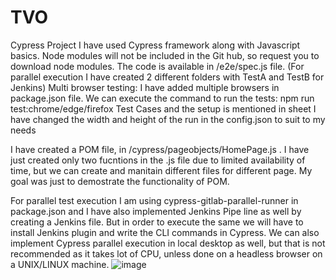 # TVO
Cypress Project
I have used Cypress framework along with Javascript basics.
Node modules will not be included in the Git hub, so request you to download node modules.
The code is available in /e2e/spec.js file. (For parallel execution I have created 2 different folders with TestA and TestB for Jenkins)
Multi browser testing: I have added multiple browsers in package.json file. We can execute the command to  run the tests:      npm run test:chrome/edge/firefox
Test Cases and the setup is mentioned in sheet 
I have changed the width and height of the run in the config.json to suit to my needs

I have created a POM file, in /cypress/pageobjects/HomePage.js . I have just created only two fucntions in the .js file due to limited availability of time, but we can create and manitain
different files for different page. My goal was just to demostrate the functionality of POM.

For parallel test execution I am using cypress-gitlab-parallel-runner in package.json and I have also implemented Jenkins Pipe line as well by creating a Jenkins file. But in order to 
execute the same we will have to install Jenkins plugin and write the CLI commands in Cypress. We can also implement Cypress parallel execution in local desktop as well, but that is 
not recommended as it takes lot of CPU, unless done on a headless browser on a UNIX/LINUX machine.
![image](https://github.com/rahulsharma0403/TVO/assets/10370518/344da03f-9b49-468d-abce-f9bad783f347)

